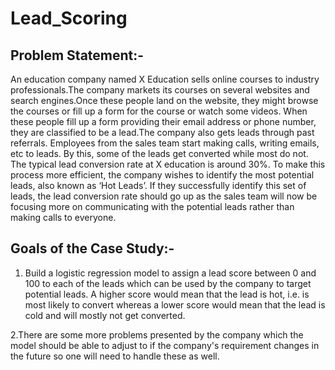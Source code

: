 # Lead_Scoring

## Problem Statement:- 
An education company named X Education sells online courses to industry professionals.The company markets its courses on several websites and search engines.Once these people land on the website, they might browse the courses or fill up a form for the course or watch some videos. When these people fill up a form providing their email address or phone number, they are classified to be a lead.The company also gets leads through past referrals. Employees from the sales team start making calls, writing emails, etc to leads. By this, some of the leads get converted while most do not. The typical lead conversion rate at X education is around 30%.
To make this process more efficient, the company wishes to identify the most potential leads, also known as ‘Hot Leads’. If they successfully identify this set of leads, the lead conversion rate should go up as the sales team will now be focusing more on communicating with the potential leads rather than making calls to everyone.

## Goals of the Case Study:- 
  1. Build a logistic regression model to assign a lead score between 0 and 100 to each of the leads which can be used by the company to target potential leads. A higher score would mean that the lead is hot, i.e. is most likely to convert whereas a lower score would mean that the lead is cold and will mostly not get converted.

  2.There are some more problems presented by the company which the model should be able to adjust to if the company's requirement changes in the future so one will need to handle these as well.
